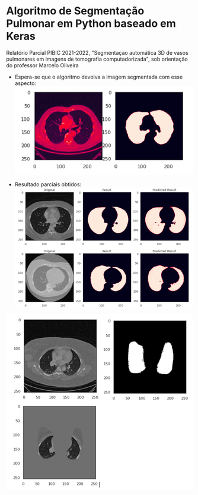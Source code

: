 # Algoritmo de Segmentação Pulmonar em Python baseado em Keras
Relatório Parcial PIBIC 2021-2022, "Segmentaçao automática 3D de vasos pulmonares em imagens de tomografia computadorizada", sob orientação do professor Marcelo Oliveira

- Espera-se que o algoritmo devolva a imagem segmentada com esse aspecto:
![Resultado Esperado](https://github.com/ferreiraluana/unet-keras/blob/main/example.png)


- Resultado parciais obtidos:
![Predict from U-net](https://github.com/ferreiraluana/unet-keras/blob/main/plot.png)

![Segmentation](https://github.com/ferreiraluana/unet-keras/blob/main/result-lung-segmentation.png)


